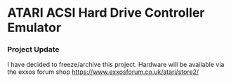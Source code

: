 # ATARI ACSI Hard Drive Controller Emulator

### Project Update
I have decided to freeze/archive this project. Hardware will be available via the exxos forum shop https://www.exxosforum.co.uk/atari/store2/
